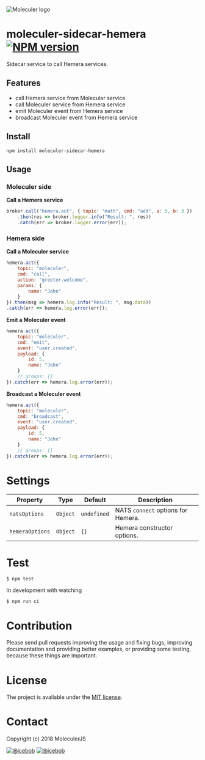![Moleculer logo](http://moleculer.services/images/banner.png)

# moleculer-sidecar-hemera [![NPM version](https://img.shields.io/npm/v/moleculer-sidecar-hemera.svg)](https://www.npmjs.com/package/moleculer-sidecar-hemera)

Sidecar service to call Hemera services.

## Features
- call Hemera service from Moleculer service
- call Moleculer service from Hemera service
- emit Moleculer event from Hemera service
- broadcast Moleculer event from Hemera service

## Install
```
npm install moleculer-sidecar-hemera
```

## Usage

### Moleculer side

**Call a Hemera service**

```js
broker.call("hemera.act", { topic: "math", cmd: "add", a: 5, b: 3 })
    .then(res => broker.logger.info("Result: ", res))
    .catch(err => broker.logger.error(err));

```

### Hemera side

**Call a Moleculer service**

```js
hemera.act({
    topic: "moleculer",
    cmd: "call",
    action: "greeter.welcome",
    params: {
        name: "John"
    }
}).then(msg => hemera.log.info("Result: ", msg.data))
.catch(err => hemera.log.error(err));
```

**Emit a Moleculer event**

```js
hemera.act({
    topic: "moleculer",
    cmd: "emit",
    event: "user.created",
    payload: {
        id: 5,
        name: "John"
    }
    // groups: []
}).catch(err => hemera.log.error(err));
```

**Broadcast a Moleculer event**

```js
hemera.act({
    topic: "moleculer",
    cmd: "broadcast",
    event: "user.created",
    payload: {
        id: 5,
        name: "John"
    }
    // groups: []
}).catch(err => hemera.log.error(err));
```

# Settings

| Property | Type | Default | Description |
| -------- | ---- | ------- | ----------- |
| `natsOptions` | `Object` | `undefined` | NATS `connect` options for Hemera. |
| `hemeraOptions` | `Object` | `{}` | Hemera constructor options. |


# Test
```
$ npm test
```

In development with watching

```
$ npm run ci
```

# Contribution
Please send pull requests improving the usage and fixing bugs, improving documentation and providing better examples, or providing some testing, because these things are important.

# License
The project is available under the [MIT license](https://tldrlegal.com/license/mit-license).

# Contact
Copyright (c) 2018 MoleculerJS

[![@icebob](https://img.shields.io/badge/github-moleculerjs-green.svg)](https://github.com/moleculerjs) [![@icebob](https://img.shields.io/badge/twitter-Icebobcsi-blue.svg)](https://twitter.com/Icebobcsi)